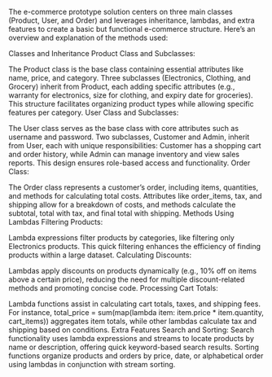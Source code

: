 The e-commerce prototype solution centers on three main classes (Product, User, and Order) and leverages inheritance, lambdas, and extra features to create a basic but functional e-commerce structure. Here’s an overview and explanation of the methods used:

Classes and Inheritance
Product Class and Subclasses:

The Product class is the base class containing essential attributes like name, price, and category.
Three subclasses (Electronics, Clothing, and Grocery) inherit from Product, each adding specific attributes (e.g., warranty for electronics, size for clothing, and expiry date for groceries). This structure facilitates organizing product types while allowing specific features per category.
User Class and Subclasses:

The User class serves as the base class with core attributes such as username and password.
Two subclasses, Customer and Admin, inherit from User, each with unique responsibilities: Customer has a shopping cart and order history, while Admin can manage inventory and view sales reports. This design ensures role-based access and functionality.
Order Class:

The Order class represents a customer’s order, including items, quantities, and methods for calculating total costs. Attributes like order_items, tax, and shipping allow for a breakdown of costs, and methods calculate the subtotal, total with tax, and final total with shipping.
Methods Using Lambdas
Filtering Products:

Lambda expressions filter products by categories, like filtering only Electronics products. This quick filtering enhances the efficiency of finding products within a large dataset.
Calculating Discounts:

Lambdas apply discounts on products dynamically (e.g., 10% off on items above a certain price), reducing the need for multiple discount-related methods and promoting concise code.
Processing Cart Totals:

Lambda functions assist in calculating cart totals, taxes, and shipping fees. For instance, total_price = sum(map(lambda item: item.price * item.quantity, cart_items)) aggregates item totals, while other lambdas calculate tax and shipping based on conditions.
Extra Features
Search and Sorting:
Search functionality uses lambda expressions and streams to locate products by name or description, offering quick keyword-based search results.
Sorting functions organize products and orders by price, date, or alphabetical order using lambdas in conjunction with stream sorting.
